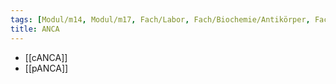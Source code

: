 ```yaml
---
tags: [Modul/m14, Modul/m17, Fach/Labor, Fach/Biochemie/Antikörper, Fach/Rheumatologie]
title: ANCA
---
```

- [[cANCA]]
- [[pANCA]]